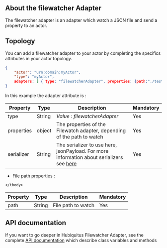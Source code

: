 ## About the filewatcher Adapter

The filewatcher adapter is an adapter which watch a JSON file and send a property to an actor.

## Topology

You can add a filewatcher adapter to your actor by completing the specifics attributes in your actor topology.

```json
{
    "actor": "urn:domain:myActor",
    "type": "myActor",
    adapters: [ { type: "filewatcherAdapter", properties: {path:"./test.json"}, "serializer":"jsonpayload"} ]
}
```

In this example the adapter attribute is :

<table>
    <thead>
        <tr>
            <th>Property</th>
            <th>Type</th>
            <th>Description</th>
            <th>Mandatory</th>
        </tr>
    </thead>
    <tbody>
        <tr>
            <td>type</td>
            <td>String</td>
            <td><em>Value : filewatcherAdapter</em></td>
            <td>Yes</td>
        </tr>
        <tr>
            <td>properties</td>
            <td>object</td>
            <td>
                The properties of the Filewatch adapter, depending of the path to watch
            </td>
            <td>Yes</td>
        </tr>
         <tr>
            <td>serializer</td>
            <td>String</td>
            <td>
                The serializer to use here, jsonPayload. For more information about serializers see <a href="https://github.com/hubiquitus/hubiquitus/tree/master/docs/serializers">here</a>
            </td>
            <td>Yes</td>
        </tr>
    </tbody>
</table>

* File path properties :

<table>
    <thead>
        <tr>
            <th>Property</th>
            <th>Type</th>
            <th>Description</th>
            <th>Mandatory</th>
        </tr>
    </thead>
    <tbody>
        <tr>
            <td>path</td>
            <td>String</td>
            <td>File path to watch</td>
            <td>Yes</td>
        </tr>
        
    </tbody>
</table>

## API documentation

If you want to go deeper in Hubiquitus Filewatcher Adapter, see the complete [API documentation](http://coffeedoc.info/github/hubiquitus/hubiquitus/master/) which describe class variables and methods


